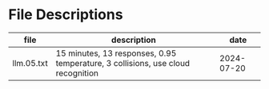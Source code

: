# File Descriptions

| file | description | date |
|---|---|---|
| llm.05.txt | 15 minutes, 13 responses, 0.95 temperature, 3 collisions, use cloud recognition | 2024-07-20 |

